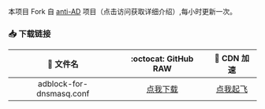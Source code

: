 本项目 Fork 自 [anti-AD](https://github.com/privacy-protection-tools/anti-AD) 项目（点击访问获取详细介绍）,每小时更新一次。

### 📥 下载链接

|         📃 文件名         |                                       :octocat: GitHub RAW                                        |                                         🚀 CDN 加速                                         |
| :----------------------: | :-----------------------------------------------------------------------------------------------: | :-----------------------------------------------------------------------------------------: |
| adblock-for-dnsmasq.conf | [点我下载](https://raw.githubusercontent.com/fgprodigal/anti-AD/release/adblock-for-dnsmasq.conf) | [点我起飞](https://cdn.jsdelivr.net/gh/fgprodigal/anti-AD@release/adblock-for-dnsmasq.conf) |
